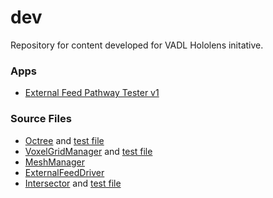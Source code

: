 # dev
Repository for content developed for VADL Hololens initative.

### Apps
* [External Feed Pathway Tester v1](../master/EFPv1.md)

### Source Files
* [Octree](../master/VoxelGridTester/VoxelGridTester/Octree.cs) and [test file](../master/VoxelGridTester/VoxelGridTester/Program.cs)
* [VoxelGridManager](../master/VoxelGridTester/VoxelGridTester/VoxelGridManager.cs) and [test file](../master/VoxelGridTester/VoxelGridTester/Program.cs)
* [MeshManager](../master/MeshManagerTester/MeshManagerTester/MeshManager.cs)
* [ExternalFeedDriver](../master/ExternalFeedDriverTester/ExternalFeedDriverTester/ExternalFeedDriver.cs)
* [Intersector](../master/IntersectorTester/IntersectorTester/Intersector.cs) and [test file](../master/IntersectorTester/IntersectorTester/Program.cs)